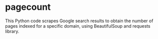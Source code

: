 # pagecount
This Python code scrapes Google search results to obtain the number of pages indexed for a specific domain, using BeautifulSoup and requests library.
